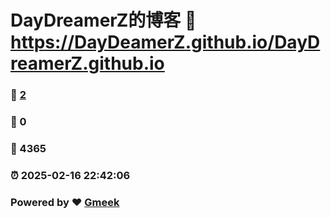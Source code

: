 # DayDreamerZ的博客 :link: https://DayDeamerZ.github.io/DayDreamerZ.github.io 
### :page_facing_up: [2](https://DayDeamerZ.github.io/DayDreamerZ.github.io/tag.html) 
### :speech_balloon: 0 
### :hibiscus: 4365 
### :alarm_clock: 2025-02-16 22:42:06 
### Powered by :heart: [Gmeek](https://github.com/Meekdai/Gmeek)
